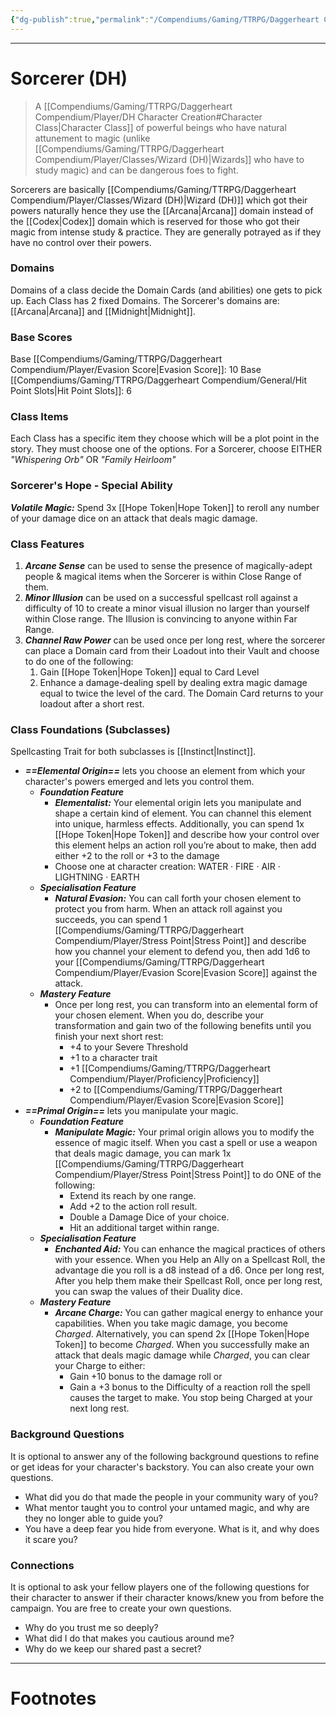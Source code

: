 ```yaml
---
{"dg-publish":true,"permalink":"/Compendiums/Gaming/TTRPG/Daggerheart Compendium/Player/Classes/Sorcerer (DH)/","tags":["TTRPG"]}
---
```



---
# Sorcerer (DH)
> A [[Compendiums/Gaming/TTRPG/Daggerheart Compendium/Player/DH Character Creation#Character Class\|Character Class]] of powerful beings who have natural attunement to magic (unlike [[Compendiums/Gaming/TTRPG/Daggerheart Compendium/Player/Classes/Wizard (DH)\|Wizards]] who have to study magic) and can be dangerous foes to fight. 

Sorcerers are basically [[Compendiums/Gaming/TTRPG/Daggerheart Compendium/Player/Classes/Wizard (DH)\|Wizard (DH)]] which got their powers naturally hence they use the [[Arcana\|Arcana]] domain instead of the [[Codex\|Codex]] domain which is reserved for those who got their magic from intense study & practice. They are generally potrayed as if they have no control over their powers.

### Domains
Domains of a class decide the Domain Cards (and abilities) one gets to pick up.
Each Class has 2 fixed Domains.
The Sorcerer's domains are: [[Arcana\|Arcana]] and [[Midnight\|Midnight]].

### Base Scores
Base [[Compendiums/Gaming/TTRPG/Daggerheart Compendium/Player/Evasion Score\|Evasion Score]]: 10
Base [[Compendiums/Gaming/TTRPG/Daggerheart Compendium/General/Hit Point Slots\|Hit Point Slots]]: 6

### Class Items
Each Class has a specific item they choose which will be a plot point in the story. They
must choose one of the options.
For a Sorcerer, choose EITHER *"Whispering Orb"* OR *"Family Heirloom"*

### Sorcerer's Hope - Special Ability
***Volatile Magic:*** Spend 3x [[Hope Token\|Hope Token]] to reroll any number of your damage dice on an attack that deals magic damage.

### Class Features
1. ***Arcane Sense*** can be used to sense the presence of magically-adept people & magical items when the Sorcerer is within Close Range of them.
2. ***Minor Illusion*** can be used on a successful spellcast roll against a difficulty of 10 to create a minor visual illusion no larger than yourself within Close range. The Illusion is convincing to anyone within Far Range.
3. ***Channel Raw Power*** can be used once per long rest, where the sorcerer can place a Domain card from their Loadout into their Vault and choose to do one of the following:
	1. Gain [[Hope Token\|Hope Token]] equal to Card Level
	2. Enhance a damage-dealing spell by dealing extra magic damage equal to twice the level of the card. The Domain Card returns to your loadout after a short rest.

### Class Foundations (Subclasses)
Spellcasting Trait for both subclasses is [[Instinct\|Instinct]].

- ***==Elemental Origin==*** lets you choose an element from which your character's powers emerged and lets you control them.
	- ***Foundation Feature***
		- ***Elementalist:*** Your elemental origin lets you manipulate and shape a certain kind of element. You can channel this element into unique, harmless effects. Additionally, you can spend 1x [[Hope Token\|Hope Token]] and describe how your control over this element helps an action roll you’re about to make, then add either +2 to the roll or +3 to the damage
		- Choose one at character creation: WATER · FIRE · AIR · LIGHTNING · EARTH
	- ***Specialisation Feature***
		- ***Natural Evasion:*** You can call forth your chosen element to protect you from harm. When an attack roll against you succeeds, you can spend 1 [[Compendiums/Gaming/TTRPG/Daggerheart Compendium/Player/Stress Point\|Stress Point]] and describe how you channel your element to defend you, then add 1d6 to your [[Compendiums/Gaming/TTRPG/Daggerheart Compendium/Player/Evasion Score\|Evasion Score]] against the attack.
	- ***Mastery Feature***
		- Once per long rest, you can transform into an elemental form of your chosen element. When you do, describe your transformation and gain two of the following benefits until you finish your next short rest:
			- +4 to your Severe Threshold
			- +1 to a character trait
			- +1 [[Compendiums/Gaming/TTRPG/Daggerheart Compendium/Player/Proficiency\|Proficiency]]
			- +2 to [[Compendiums/Gaming/TTRPG/Daggerheart Compendium/Player/Evasion Score\|Evasion Score]]
- ***==Primal Origin==*** lets you manipulate your magic.
	- ***Foundation Feature***
		- ***Manipulate Magic:*** Your primal origin allows you to modify the essence of magic itself. When you cast a spell or use a weapon that deals magic damage, you can mark 1x [[Compendiums/Gaming/TTRPG/Daggerheart Compendium/Player/Stress Point\|Stress Point]] to do ONE of the following:
			- Extend its reach by one range.
			- Add +2 to the action roll result.
			- Double a Damage Dice of your choice.
			- Hit an additional target within range.
	- ***Specialisation Feature***
		- ***Enchanted Aid:*** You can enhance the magical practices of others with your essence. When you Help an Ally on a Spellcast Roll, the advantage die you roll is a d8 instead of a d6. Once per long rest, After you help them make their Spellcast Roll, once per long rest, you can swap the values of their Duality dice.
	- ***Mastery Feature***
		- ***Arcane Charge:*** You can gather magical energy to enhance your capabilities. When you take magic damage, you become *Charged*. Alternatively, you can spend 2x [[Hope Token\|Hope Token]] to become *Charged*. When you successfully make an attack that deals magic damage while *Charged*, you can clear your Charge to either: 
			- Gain +10 bonus to the damage roll or
			- Gain a +3 bonus to the Difficulty of a reaction roll the spell causes the target to make. You stop being Charged at your next long rest.

### Background Questions
It is optional to answer any of the following background questions to refine or get ideas for your character's backstory. You can also create your own questions. 
- What did you do that made the people in your community wary of you?
- What mentor taught you to control your untamed magic, and why are they no longer able to guide you?
- You have a deep fear you hide from everyone. What is it, and why does it scare you?

### Connections
It is optional to ask your fellow players one of the following questions for their character to answer if their character knows/knew you from before the campaign. You are free to create your own questions.
- Why do you trust me so deeply?
- What did I do that makes you cautious around me?
- Why do we keep our shared past a secret?

---
# Footnotes